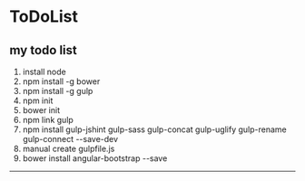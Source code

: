 ToDoList
===
my todo list
---
1. install node
2. npm install -g bower
3. npm install -g gulp
4. npm init
5. bower init
6. npm link gulp
7. npm install gulp-jshint gulp-sass gulp-concat gulp-uglify gulp-rename gulp-connect --save-dev
8. manual create gulpfile.js
9. bower install angular-bootstrap --save
---